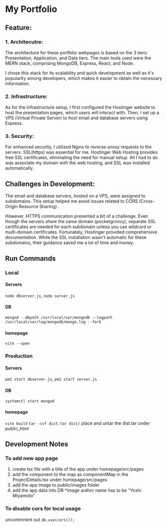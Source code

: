 # My Portfolio

## Feature:
### 1. Architecutre:
The architecture for these portfolio webpages is based on the 3 tiers: Presentation, Application, and Data tiers. The main tools used were the MERN stack, comprising MongoDB, Express, React, and Node.

I chose this stack for its scalability and quick development as well as it's popularity among developers, which makes it easier to obtain the necessary information.

### 2. Infrastructure:
As for the infrastructure setup, I first configured the Hostinger website to host the presentation pages, which users will interact with. Then, I set up a VPS (Virtual Private Server) to host email and database servers using Express.

### 3. Security:
For enhanced security, I utilized Nginx to reverse-proxy requests to the servers. SSL(https) was essential for me. Hostinger Web Hosting provides free SSL certificates, eliminating the need for manual setup. All I had to do was associate my domain with the web hosting, and SSL was installed automatically.

## Challenges in Development:
The email and database servers, hosted on a VPS, were assigned to subdomains. This setup helped me avoid issues related to CORS (Cross-Origin Resource Sharing) .

However, HTTPS communication presented a bit of a challenge. Even though the servers share the same domain (pocketgroovy), separate SSL certificates are needed for each subdomain unless you use wildcard or multi-domain certificates. Fortunately, Hostinger provided comprehensive documentation. While the SSL installation wasn't automatic for these subdomains, their guidance saved me a lot of time and money.


## Run Commands
### Local 
#### Servers
`node dbserver.js`, `node server.js`
#### DB
`mongod --dbpath /usr/local/var/mongodb --logpath /usr/local/var/log/mongodb/mongo.log --fork`

#### homepage
`vite --open`

### Production
#### Servers
`pm2 start dbserver.js`, `pm2 start server.js`

#### DB
`systemctl start mongod`

#### homepage
`vite build`
`tar -cvf dist.tar dist/`
place and untar the dist.tar under public_html

## Development Notes
### To add new app page
1. create tsx file with a title of the app under homepage/src/pages
2. add the component to the map as componentMap in the ProjectDetails.tsx under homepage/src/pages
3. add the app image to public/images folder
4. add the app data into DB *image author name has to be "Yoshi Miyamoto"

### To disable cors for local usage
uncommnent out `db.use(cors());`